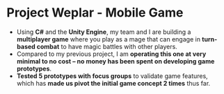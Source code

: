 # Project Weplar - Mobile Game
- Using **C#** and the **Unity Engine**, my team and I are building a **multiplayer game** where you play as a mage that can engage in **turn-based combat** to have magic battles with other players. 
- Compared to my previous project, I am **operating this one at very minimal to no cost – no money has been spent on developing game prototypes**. 
- **Tested 5 prototypes with focus groups** to validate game features, which has **made us pivot the initial game concept 2 times** thus far. 
